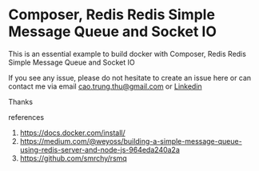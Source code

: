 # Composer, Redis Redis Simple Message Queue and Socket IO
This is an essential example to build docker with Composer, Redis Redis Simple Message Queue and Socket IO

If you see any issue, please do not hesitate to create an issue here or can contact me via email cao.trung.thu@gmail.com or [Linkedin](https://www.linkedin.com/in/diegothucao/)

Thanks
	
references
 1. https://docs.docker.com/install/	
 2. https://medium.com/@weyoss/building-a-simple-message-queue-using-redis-server-and-node-js-964eda240a2a
 3. https://github.com/smrchy/rsmq
